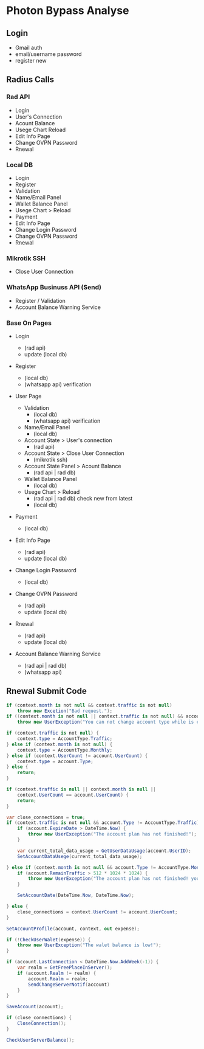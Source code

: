 # Photon Bypass Analyse

## Login

- Gmail auth
- email/username password
- register new

## Radius Calls

### Rad API

- Login
- User's Connection
- Acount Balance
- Usege Chart Reload
- Edit Info Page
- Change OVPN Password
- Rnewal

### Local DB

- Login
- Register
- Validation
- Name/Email Panel
- Wallet Balance Panel
- Usege Chart > Reload
- Payment
- Edit Info Page
- Change Login Password
- Change OVPN Password
- Rnewal

### Mikrotik SSH

- Close User Connection

### WhatsApp Businuss API (Send)

- Register / Validation
- Account Balance Warning Service

### Base On Pages

- Login
    - (rad api)
    - update (local db)
- Register
    - (local db)
    - (whatsapp api) verification
- User Page
    - Validation
        - (local db)
        - (whatsapp api) verification
    - Name/Email Panel
        - (local db)
    - Account State > User's connection
        - (rad api)
    - Account State > Close User Connection
        - (mikrotik ssh)
    - Account State Panel > Acount Balance
        - (rad api | rad db)
    - Wallet Balance Panel
        - (local db)
    - Usege Chart > Reload
        - (rad api | rad db) check new from latest
        - (local db)

- Payment
    - (local db)

- Edit Info Page
    - (rad api)
    - update (local db)

- Change Login Password 
    - (local db)

- Change OVPN Password
    - (rad api)
    - update (local db)

- Rnewal
    - (rad api)
    - update (local db)

- Account Balance Warning Service
    - (rad api | rad db)
    - (whatsapp api)

## Rnewal Submit Code

```c#
if (context.month is not null && context.traffic is not null)
    throw new Excetion("Bad request.");
if ((context.month is not null || context.traffic is not null) && account.Enabled == true)
    throw new UserException("You can not change account type while is enabled!");

if (context.traffic is not null) {
    context.type = AccountType.Traffic;
} else if (context.month is not null) {
    context.type = AccountType.Monthly;
} else if (context.UserCount != account.UserCount) {
    context.type = account.Type;
} else {
    return;
}

if (context.traffic is null || context.month is null || 
    context.UserCount == account.UserCount) {
    return;
}

var close_connections = true;
if (context.traffic is not null && account.Type != AccountType.Traffic) {
    if (account.ExpireDate > DateTime.Now) {
        throw new UserException("The account plan has not finished!");
    }

    var current_total_data_usage = GetUserDataUsage(account.UserID);
    SetAccountDataUsege(current_total_data_usage);

} else if (context.month is not null && account.Type != AccountType.Monthly) {
    if (account.RemainTraffic > 512 * 1024 * 1024) {
        throw new UserException("The account plan has not finished! you need use lan until 512MB.");
    }

    SetAccountDate(DateTime.Now, DateTime.Now);

} else {
    close_connections = context.UserCount != account.UserCount;
}

SetAccountProfile(account, context, out expense);

if (!CheckUserWalet(expense)) {
    throw new UserException("The walet balance is low!");
}

if (account.LastConnection < DateTime.Now.AddWeek(-1)) {
    var realm = GetFreePlaceInServer();
    if (account.Realm != realm) {
        account.Realm = realm;
        SendChangeServerNotif(account)
    }
}

SaveAccount(account);

if (close_connections) {
    CloseConnection();
}

CheckUserServerBalance();
```
